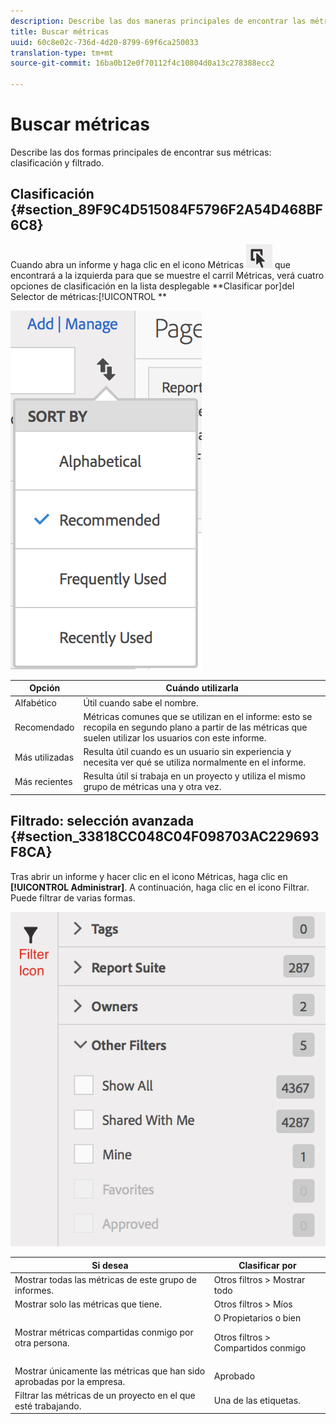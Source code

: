 ```yaml
---
description: Describe las dos maneras principales de encontrar las métricas que se ordenan y filtran.
title: Buscar métricas
uuid: 60c8e02c-736d-4d20-8799-69f6ca250033
translation-type: tm+mt
source-git-commit: 16ba0b12e0f70112f4c10804d0a13c278388ecc2

---
```



# Buscar métricas

Describe las dos formas principales de encontrar sus métricas: clasificación y filtrado.

## Clasificación {#section_89F9C4D515084F5796F2A54D468BF6C8}

Cuando abra un informe y haga clic en el icono Métricas ![](assets/metrics_icon.png) que encontrará a la izquierda para que se muestre el carril Métricas, verá cuatro opciones de clasificación en la lista desplegable **Clasificar por]del Selector de métricas:[!UICONTROL **

![](assets/cm_sort.png)

| Opción | Cuándo utilizarla |
|---|---|
| Alfabético | Útil cuando sabe el nombre. |
| Recomendado | Métricas comunes que se utilizan en el informe: esto se recopila en segundo plano a partir de las métricas que suelen utilizar los usuarios con este informe. |
| Más utilizadas | Resulta útil cuando es un usuario sin experiencia y necesita ver qué se utiliza normalmente en el informe. |
| Más recientes | Resulta útil si trabaja en un proyecto y utiliza el mismo grupo de métricas una y otra vez. |

## Filtrado: selección avanzada {#section_33818CC048C04F098703AC229693F8CA}

Tras abrir un informe y hacer clic en el icono Métricas, haga clic en **[!UICONTROL Administrar]**. A continuación, haga clic en el icono Filtrar. Puede filtrar de varias formas.

![](assets/cm_advanced_sel.png)

<table id="table_269081BC9DF54FFDA4E949FFC7488F42"> 
 <thead> 
  <tr> 
   <th colname="col1" class="entry"> Si desea </th> 
   <th colname="col2" class="entry"> Clasificar por </th> 
  </tr>
 </thead>
 <tbody> 
  <tr> 
   <td colname="col1"> Mostrar todas las métricas de este grupo de informes. </td> 
   <td colname="col2"><span class="ignoretag"><span class="uicontrol"> Otros filtros</span> &gt; <span class="uicontrol">Mostrar todo</span></span> </td> 
  </tr> 
  <tr> 
   <td colname="col1"> Mostrar solo las métricas que tiene. </td> 
   <td colname="col2"><span class="uicontrol"> Otros filtros</span> &gt; <span class="uicontrol">Míos</span> </td> 
  </tr> 
  <tr> 
   <td colname="col1"> Mostrar métricas compartidas conmigo por otra persona. </td> 
   <td colname="col2">O <span class="uicontrol">Propietarios</span> o bien <p><span class="uicontrol"> Otros filtros</span> &gt; <span class="uicontrol">Compartidos conmigo</span> </p> </td> 
  </tr> 
  <tr> 
   <td colname="col1"> Mostrar únicamente las métricas que han sido aprobadas por la empresa. </td> 
   <td colname="col2"><span class="uicontrol"> Aprobado</span> </td> 
  </tr> 
  <tr> 
   <td colname="col1"> Filtrar las métricas de un proyecto en el que esté trabajando. </td> 
   <td colname="col2">Una de las <span class="uicontrol">etiquetas</span>. </td> 
  </tr> 
 </tbody> 
</table>

